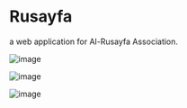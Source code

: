 # Rusayfa
a web application for Al-Rusayfa Association.


![image](https://user-images.githubusercontent.com/73385791/112719944-b5f45400-8f0c-11eb-9e86-ff953cbf7982.png)

![image](https://user-images.githubusercontent.com/73385791/112719961-cdcbd800-8f0c-11eb-9df0-4862d0351812.png)

![image](https://user-images.githubusercontent.com/73385791/112720001-0d92bf80-8f0d-11eb-8e3f-b503213d9ecc.png)

